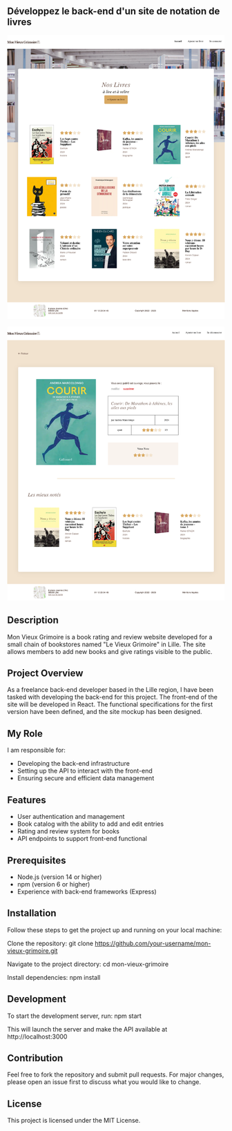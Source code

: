 
## Développez le back-end d'un site de notation de livres

![image](https://raw.githubusercontent.com/Arno37/Mon_Vieux_Grimoire/main/back-end/pictures/VG.png)

![image](https://raw.githubusercontent.com/Arno37/Mon_Vieux_Grimoire/main/back-end/pictures/VG1.png)

## Description

Mon Vieux Grimoire is a book rating and review website developed for a small chain of bookstores named "Le Vieux Grimoire" in Lille. The site allows members to add new books and give ratings visible to the public.

## Project Overview

As a freelance back-end developer based in the Lille region, I have been tasked with developing the back-end for this project. The front-end of the site will be developed in React. The functional specifications for the first version have been defined, and the site mockup has been designed.

## My Role

I am responsible for:

- Developing the back-end infrastructure
- Setting up the API to interact with the front-end
- Ensuring secure and efficient data management

## Features

- User authentication and management
- Book catalog with the ability to add and edit entries
- Rating and review system for books
- API endpoints to support front-end functional

## Prerequisites

- Node.js (version 14 or higher)
- npm (version 6 or higher)
- Experience with back-end frameworks (Express)

## Installation

Follow these steps to get the project up and running on your local machine:

Clone the repository: git clone https://github.com/your-username/mon-vieux-grimoire.git

Navigate to the project directory: cd mon-vieux-grimoire

Install dependencies: npm install

## Development

To start the development server, run: npm start

This will launch the server and make the API available at http://localhost:3000

## Contribution

Feel free to fork the repository and submit pull requests. For major changes, please open an issue first to discuss what you would like to change.

## License

This project is licensed under the MIT License.
